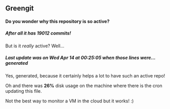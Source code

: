 ## Greengit

#### Do you wonder why this repository is so active?

##### After all it has 19012 commits!

But is it *really* active? Well...

##### Last update was on Wed Apr 14 at 00:25:05 when those lines were... generated

Yes, generated, because it certainly helps a lot to have such an active repo!

Oh and there was **26%** disk usage on the machine
where there is the cron updating this file.

Not the best way to monitor a VM in the cloud but it works! :)
